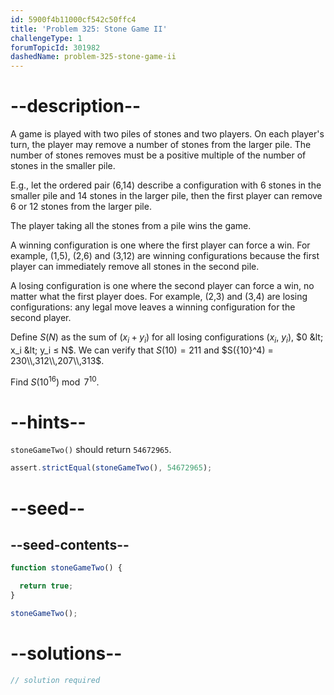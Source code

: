 ```yaml
---
id: 5900f4b11000cf542c50ffc4
title: 'Problem 325: Stone Game II'
challengeType: 1
forumTopicId: 301982
dashedName: problem-325-stone-game-ii
---
```


# --description--

A game is played with two piles of stones and two players. On each player's turn, the player may remove a number of stones from the larger pile. The number of stones removes must be a positive multiple of the number of stones in the smaller pile.

E.g., let the ordered pair (6,14) describe a configuration with 6 stones in the smaller pile and 14 stones in the larger pile, then the first player can remove 6 or 12 stones from the larger pile.

The player taking all the stones from a pile wins the game.

A winning configuration is one where the first player can force a win. For example, (1,5), (2,6) and (3,12) are winning configurations because the first player can immediately remove all stones in the second pile.

A losing configuration is one where the second player can force a win, no matter what the first player does. For example, (2,3) and (3,4) are losing configurations: any legal move leaves a winning configuration for the second player.

Define $S(N)$ as the sum of ($x_i + y_i$) for all losing configurations ($x_i$, $y_i$), $0 &lt; x_i &lt; y_i ≤ N$. We can verify that $S(10) = 211$ and $S({10}^4) = 230\\,312\\,207\\,313$.

Find $S({10}^{16})\bmod 7^{10}$.

# --hints--

`stoneGameTwo()` should return `54672965`.

```js
assert.strictEqual(stoneGameTwo(), 54672965);
```

# --seed--

## --seed-contents--

```js
function stoneGameTwo() {

  return true;
}

stoneGameTwo();
```

# --solutions--

```js
// solution required
```
